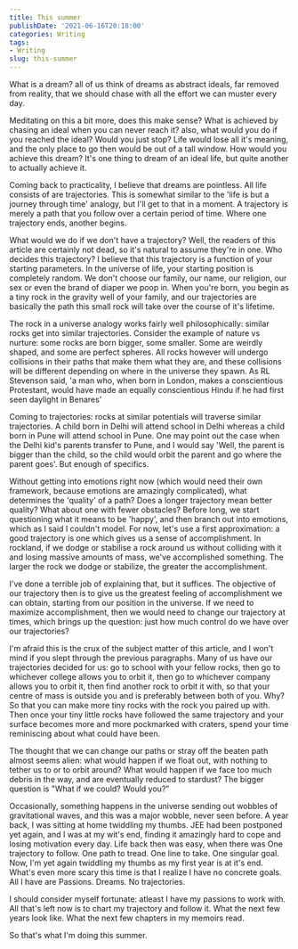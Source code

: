 ```yaml
---
title: This summer
publishDate: '2021-06-16T20:18:00'
categories: Writing
tags:
- Writing
slug: this-summer
---
```


What is a dream? all of us think of dreams as abstract ideals, far removed from reality, that we should chase with all the effort we can muster every day. 

Meditating on this a bit more, does this make sense? What is achieved by chasing an ideal when you can never reach it? also, what would you do if you reached the ideal? Would you just stop? Life would lose all it's meaning, and the only place to go then would be out of a tall window. How would you achieve this dream? It's one thing to dream of an ideal life, but quite another to actually achieve it.

Coming back to practicality, I believe that dreams are pointless. All life consists of are trajectories. This is somewhat similar to the 'life is but a journey through time' analogy, but I'll get to that in a moment. A trajectory is merely a path that you follow over a certain period of time. Where one trajectory ends, another begins. 

What would we do if we don't have a trajectory? Well, the readers of this article are certainly not dead, so it's natural to assume they're in one. Who decides this trajectory? I believe that this trajectory is a function of your starting parameters. In the universe of life, your starting position is completely random. We don't choose our family, our name, our religion, our sex or even the brand of diaper we poop in. When you're born, you begin as a tiny rock in the gravity well of your family, and our trajectories are basically the path this small rock will take over the course of it's lifetime.

The rock in a universe analogy works fairly well philosophically: similar rocks get into similar trajectories. Consider the example of nature vs nurture: some rocks are born bigger, some smaller. Some are weirdly shaped, and some are perfect spheres. All rocks however will undergo collisions in their paths that make them what they are, and these collisions will be different depending on where in the universe they spawn. As RL Stevenson said, 'a man who, when born in London, makes a conscientious Protestant, would have made an equally conscientious Hindu if he had first seen daylight in Benares'

Coming to trajectories: rocks at similar potentials will traverse similar trajectories. A child born in Delhi will attend school in Delhi whereas a child born in Pune will attend school in Pune. One may point out the case when the Delhi kid's parents transfer to Pune, and I would say 'Well, the parent is bigger than the child, so the child would orbit the parent and go where the parent goes'. But enough of specifics.

Without getting into emotions right now (which would need their own framework, because emotions are amazingly complicated), what determines the 'quality' of a path? Does a longer trajectory mean better quality? What about one with fewer obstacles? Before long, we start questioning what it means to be 'happy', and then branch out into emotions, which as I said I couldn't model. For now, let's use a first approximation: a good trajectory is one which gives us a sense of accomplishment. In rockland, if we dodge or stabilise a rock around us without colliding with it and losing massive amounts of mass, we've accomplished something. The larger the rock we dodge or stabilize, the greater the accomplishment.

I've done a terrible job of explaining that, but it suffices. The objective of our trajectory then is to give us the greatest feeling of accomplishment we can obtain, starting from our position in the universe. If we need to maximize accomplishment, then we would need to change our trajectory at times, which brings up the question: just how much control do we have over our trajectories?

I'm afraid this is the crux of the subject matter of this article, and I won't mind if you slept through the previous paragraphs. Many of us have our trajectories decided for us: go to school with your fellow rocks, then go to whichever college allows you to orbit it, then go to whichever company allows you to orbit it, then find another rock to orbit it with, so that your centre of mass is outside you and is preferably between both of you. Why? So that you can make more tiny rocks with the rock you paired up with. Then once your tiny little rocks have followed the same trajectory and your surface becomes more and more pockmarked with craters, spend your time reminiscing about what could have been. 

The thought that we can change our paths or stray off the beaten path almost seems alien: what would happen if we float out, with nothing to tether us to or to orbit around? What would happen if we face too much debris in the way, and are eventually reduced to stardust? The bigger question is "What if we could? Would you?"

Occasionally, something happens in the universe sending out wobbles of gravitational waves, and this was a major wobble, never seen before. A year back, I was sitting at home twiddling my thumbs. JEE had been postponed yet again, and I was at my wit's end, finding it amazingly hard to cope and losing motivation every day. Life back then was easy, when there was One trajectory to follow. One path to tread. One line to take. One singular goal. Now, I'm yet again twiddling my thumbs as my first year is at it's end. What's even more scary this time is that I realize I have no concrete goals. All I have are Passions. Dreams. No trajectories.

I should consider myself fortunate: atleast I have my passions to work with. All that's left now is to chart my trajectory and follow it. What the next few years look like. What the next few chapters in my memoirs read.

So that's what I'm doing this summer.
